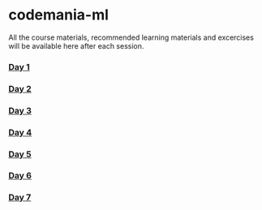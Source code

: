 # codemania-ml
All the course materials, recommended learning materials and excercises will be available here after each session.



### [Day 1](https://github.com/paravsingla/codemania-ml/tree/master/Day%201)

### [Day 2](https://github.com/paravsingla/codemania-ml/tree/master/Day%202)

### [Day 3](https://github.com/paravsingla/codemania-ml/tree/master/Day%203)

### [Day 4](https://github.com/paravsingla/codemania-ml/tree/master/Day%204)

### [Day 5](https://github.com/paravsingla/codemania-ml/tree/master/Day%205)

### [Day 6](https://github.com/paravsingla/codemania-ml/tree/master/Day%206)

### [Day 7](https://github.com/paravsingla/codemania-ml/tree/master/Day%207)